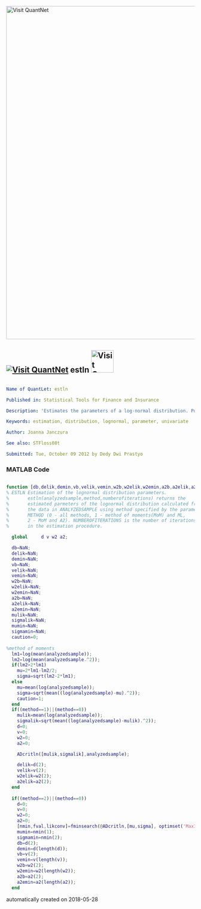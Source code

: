 [<img src="https://github.com/QuantLet/Styleguide-and-FAQ/blob/master/pictures/banner.png" width="888" alt="Visit QuantNet">](http://quantlet.de/)

## [<img src="https://github.com/QuantLet/Styleguide-and-FAQ/blob/master/pictures/qloqo.png" alt="Visit QuantNet">](http://quantlet.de/) **estln** [<img src="https://github.com/QuantLet/Styleguide-and-FAQ/blob/master/pictures/QN2.png" width="60" alt="Visit QuantNet 2.0">](http://quantlet.de/)

```yaml

Name of QuantLet: estln

Published in: Statistical Tools for Finance and Insurance

Description: 'Estimates the parameters of a log-normal distribution. Possible methods for estimation are: maximum likelihood, method of moments Required by STFloss08t.'

Keywords: estimation, distribution, lognormal, parameter, univariate

Author: Joanna Janczura

See also: STFloss08t

Submitted: Tue, October 09 2012 by Dedy Dwi Prastyo
```

### MATLAB Code
```matlab

function [db,delik,demin,vb,velik,vemin,w2b,w2elik,w2emin,a2b,a2elik,a2emin,mu,sigma,mulik,sigmalik,mumin,sigmamin,caution]=estln(analyzedsample,method,numberofiterations)
% ESTLN Estimation of the lognormal distribution parameters.
%       estln(analyzedsample,method,numberofiterations) returns the
%       estimated parmeters of the lognormal distribution calculated from 
%       the data in ANALYZEDSAMPLE using method specified by the parameter
%       METHOD (0 - all methods, 1 - method of moments(MoM) and ML, 
%       2 - MoM and A2). NUMBEROFITERATIONS is the number of iterations 
%       in the estimation procedure.

  global     d v w2 a2;

  db=NaN;
  delik=NaN;
  demin=NaN;
  vb=NaN;
  velik=NaN;
  vemin=NaN;
  w2b=NaN;
  w2elik=NaN;
  w2emin=NaN;
  a2b=NaN;
  a2elik=NaN;
  a2emin=NaN;
  mulik=NaN;
  sigmalik=NaN;
  mumin=NaN;
  sigmamin=NaN;
  caution=0;
 
%method of moments
  lm1=log(mean(analyzedsample));
  lm2=log(mean(analyzedsample.^2));  
  if(lm2>2*lm1)
    mu=2*lm1-lm2/2;
    sigma=sqrt(lm2-2*lm1);
  else
    mu=mean(log(analyzedsample));
    sigma=sqrt(mean((log(analyzedsample)-mu).^2));
    caution=1;
  end
  if((method==1)||(method==0))
    mulik=mean(log(analyzedsample));
    sigmalik=sqrt(mean((log(analyzedsample)-mulik).^2));
    d=0;
    v=0;
    w2=0;
    a2=0;

    ADcritln([mulik,sigmalik],analyzedsample);

    delik=d(2);
    velik=v(2);
    w2elik=w2(2);
    a2elik=a2(2);
  end
  
  if((method==2)||(method==0))
    d=0;
    v=0;
    w2=0;
    a2=0;
    [nmin,fval,likconv]=fminsearch(@ADcritln,[mu,sigma], optimset('MaxIter',numberofiterations,'Display','off'),analyzedsample);
    mumin=nmin(1);
    sigmamin=nmin(2);
    db=d(2);
    demin=d(length(d));
    vb=v(2);
    vemin=v(length(v));
    w2b=w2(2);
    w2emin=w2(length(w2));
    a2b=a2(2);
    a2emin=a2(length(a2));
  end

```

automatically created on 2018-05-28